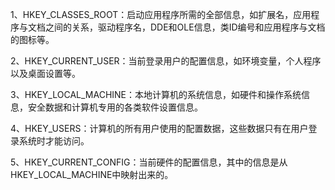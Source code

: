 1、HKEY_CLASSES_ROOT：启动应用程序所需的全部信息，如扩展名，应用程序与文档之间的关系，驱动程序名，DDE和OLE信息，类ID编号和应用程序与文档的图标等。

2、HKEY_CURRENT_USER：当前登录用户的配置信息，如环境变量，个人程序以及桌面设置等。

3、HKEY_LOCAL_MACHINE：本地计算机的系统信息，如硬件和操作系统信息，安全数据和计算机专用的各类软件设置信息。

4、HKEY_USERS：计算机的所有用户使用的配置数据，这些数据只有在用户登录系统时才能访问。

5、HKEY_CURRENT_CONFIG：当前硬件的配置信息，其中的信息是从HKEY_LOCAL_MACHINE中映射出来的。